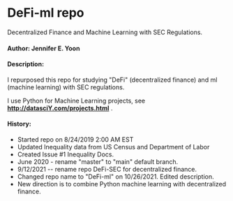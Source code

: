 # DeFi-ml repo
Decentralized Finance and Machine Learning with SEC Regulations.  

#### Author: Jennifer E. Yoon  

#### Description:  

I repurposed this repo for studying "DeFi" (decentralized finance) and ml (machine learning) with SEC regulations.    

I use Python for Machine Learning projects, see **http://datasciY.com/projects.html** .

#### History:  

 * Started repo on 8/24/2019 2:00 AM EST  
 * Updated Inequality data from US Census and Department of Labor  
 * Created Issue #1 Inequality Docs.  
 * June 2020 - rename "master" to "main" default branch.  
 * 9/12/2021 -- rename repo DeFi-SEC for decentralized finance.  
 * Changed repo name to "DeFi-ml" on 10/26/2021.  Edited description.  
 * New direction is to combine Python machine learning with decentralized finance.    


